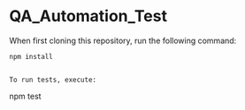 # QA_Automation_Test

When first cloning this repository, run the following command:
```
npm install


To run tests, execute:
```
npm test
```

